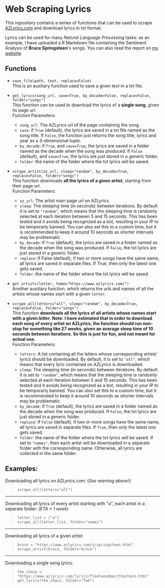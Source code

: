 # Web Scraping Lyrics

This repository contains a series of functions that can be used to scrape [AZLyrics.com](https://www.azlyrics.com) and download lyrics in *txt* format.  
  
Lyrics can be used for many *Natural Language Processing* tasks: as an example, I have uploaded a R Markdown file containing the Sentiment Analysis of **Bruce Springsteen**'s songs. You can also read the report on [my website](https://amontanari.altervista.org/webscraping-lyric/).

## Functions

- `save_file(path, text, replace=False)`  
This is an auxiliary function used to save a given *text* in a *txt* file.
  
- `get_lyrics(song_url, save=True, by_decade=False, replace=False, folder="songs")`  
This function can be used to download the lyrics of a **single song**, given its page url.  
Function Parameters:
    - `song_url`: The AZLyrics url of the page containing the song.
    - `save`: if `True` (default), the lyrics are saved in a txt file named as the song title. If `False`, the function just returns the song title, lyrics and year as a 3-dimensional tuple.
    - `by_decade`: if `True`, and `save=True`, the lyrics are saved in a folder named as the decade when the song was produced. If `False` (default), and `save=True`, the lyrics are just stored in a generic folder.
    - `folder`: the name of the folder where the txt lyrics will be saved.
  
- `scrape_artist(az_url, sleep="random", by_decade=True, replace=False, folder="songs")`  
This function downloads **all the lyrics of a given artist**, starting from their page url.  
Function Parameters:
    - `az_url`: The artist main page url on AZLyrics.
    - `sleep`: The sleeping time (in seconds) between iterations. By default it is set to `"random"`, which means that the sleeping time is randomly selected at each iteration between 5 and 15 seconds. This has been tested and it avoids being recognized as a bot, resulting in your IP to be temporarly banned. You can also set this to a custom time, but it is recommended to keep it around 10 seconds as shorter intervals may be problematic.
    - `by_decade`: if `True` (default), the lyrics are saved in a folder named as the decade when the song was produced. If `False`, the txt lyrics are just stored in a generic folder.
    - `replace`: If False (default), if two or more songs have the same name, all lyrics are saved in separate files. If True, then only the latest one gets saved.
    - `folder`: the name of the folder where the txt lyrics will be saved.
  
- `get_artists(letter, home="https://www.azlyrics.com/")`  
Another auxiliary function, which returns the urls and names of all the artists whose names start with a given `letter`.
  
- `scrape_all(letters="all", sleep="random", by_decade=True, replace=False, folder="songs")`  
This function **downloads all the lyrics of all artists whose names start with a given *letter*. Note: I have estimated that in order to download each song of every artist on AZLyrics, the function should run non-stop for something like 27 weeks, given an average sleep time of 10 seconds between iterations. So this is just for fun, and not meant for actual use.**  
Function Parameters:
    - `letters`: A list containing all the letters whose corresponding artists' lyrics should be downloaded. By default, it is set to `"all"`, which means that every lyric contained on AZLyrics is downloaded.
    - `sleep`: The sleeping time (in seconds) between iterations. By default it is set to `"random"`, which means that the sleeping time is randomly selected at each iteration between 5 and 15 seconds. This has been tested and it avoids being recognized as a bot, resulting in your IP to be temporarly banned. You can also set this to a custom time, but it is recommended to keep it around 10 seconds as shorter intervals may be problematic.
    - `by_decade`: if `True` (default), the lyrics are saved in a folder named as the decade when the song was produced. If `False`, the txt lyrics are just stored in a generic folder.
    - `replace`: If `False` (default), if two or more songs have the same name, all lyrics are saved in separate files. If `True`, then only the latest one gets saved.
    - `folder`: the name of the folder where the txt lyrics will be saved. If set to `"names"`, then each artist will be downloaded in a separate folder with the corresponding name. Otherwise, all lyrics are collected in the same folder.
  
## Examples:

Downloading all lyrics on AZLyrics.com: (*See warning above!*)  
> `scrape_all(letters="all")`

***
  
Downloading all lyrics of every artist starting with "a", each artist in a separate folder: (*ETA = 1 week*)
> `letter_list = ["a"]`  
> `scrape_all(letter_list, folder="names")`  
  
***
  
Downloading all lyrics of a given artist:
> `bruce = "https://www.azlyrics.com/s/springsteen.html"`  
> `scrape_artist(bruce, folder="bruce")`
  
***
  
Downloading a single song lyrics:
> `the_chain = "https://www.azlyrics.com/lyrics/fleetwoodmac/thechain.html"`  
> `get_lyrics(the_chain, folder="fwm")`
